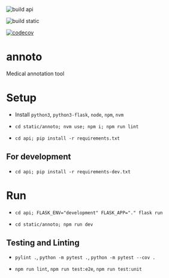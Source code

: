 ![build api](https://github.com/team-folivora/annoto/actions/workflows/build-api.yml/badge.svg?branch=main)

![build static](https://github.com/team-folivora/annoto/actions/workflows/build-static.yml/badge.svg?branch=main)

[![codecov](https://codecov.io/gh/team-folivora/annoto/branch/main/graph/badge.svg?token=8OKTHCXOEA)](https://codecov.io/gh/team-folivora/annoto)

# annoto

Medical annotation tool

# Setup

* Install `python3`, `python3-flask`, `node`, `npm`, `nvm`

* `cd static/annoto; nvm use; npm i; npm run lint`

* `cd api; pip install -r requirements.txt`

## For development

* `cd api; pip install -r requirements-dev.txt`

# Run

* `cd api; FLASK_ENV="development" FLASK_APP="." flask run`

* `cd static/annoto; npm run dev`

## Testing and Linting

* `pylint .`, `python -m pytest .`, `python -m pytest --cov .`

* `npm run lint`, `npm run test:e2e`, `npm run test:unit`
